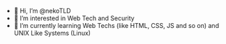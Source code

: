 - 👋 Hi, I’m @nekoTLD
- 👀 I’m interested in Web Tech and Security
- 🌱 I’m currently learning Web Techs (like HTML, CSS, JS and so on) and UNIX Like Systems (Linux)
